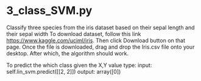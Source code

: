 # 3_class_SVM.py
Classify three species from the iris dataset based on their sepal length and their sepal width
To download dataset, follow this link https://www.kaggle.com/uciml/iris. Then click Download button on that page. Once the file is downloaded, drag and drop the Iris.csv file onto your desktop. After which, the algorithm should work.

To predict the which class given the X,Y value type:
input:   self.lin_svm.predict([[2, 2]])
output:  array([0])





